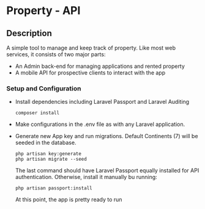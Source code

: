 # Property - API

## Description
A simple tool to manage and keep track of property. Like most web services, it consists of two major parts:
- An Admin back-end for managing applications and rented property
- A mobile API for prospective clients to interact with the app

### Setup and Configuration
-  Install dependencies including Laravel Passport and Laravel Auditing 
    ~~~
    composer install
    ~~~

-  Make configurations in the .env file as with any Laravel application.

-  Generate new App key and run migrations. Default Continents (7) will be seeded in the database.
    ~~~
    php artisan key:generate
    php artisan migrate --seed
    ~~~

    The last command should have Laravel Passport equally installed for API authentication.
    Otherwise, install it manually bu running:
    ~~~
    php artisan passport:install
    ~~~

    At this point, the app is pretty ready to run